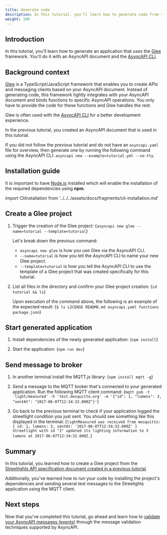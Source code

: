 ```yaml
---
title: Generate code 
description: In this tutorial, you'll learn how to generate code from your AsyncAPI document.
weight: 100
---
```


## Introduction

In this tutorial, you'll learn how to generate an application that uses the [Glee](https://github.com/asyncapi/glee) framework. You'll do it with an AsyncAPI document and the [AsyncAPI CLI](/tools/cli).

## Background context
[Glee](https://github.com/asyncapi/glee) is a TypeScript/JavaScript framework that enables you to create APIs and messaging clients based on your AsyncAPI document. Instead of generating code, this framework tightly integrates with your AsyncAPI document and binds functions to specific AsyncAPI operations. You only have to provide the code for these functions and Glee handles the rest.

Glee is often used with the [AsyncAPI CLI](/tools/cli) for a better development experience.

In the previous tutorial, you created an AsyncAPI document that is used in this tutorial.

<Remember>

If you did not follow the previous tutorial and do not have an `asyncapi.yaml` file for overview, then generate one by running the following command using the AsyncAPI CLI: 
`asyncapi new --example=tutorial.yml --no-tty`.

</Remember>

## Installation guide
<Remember>

It is important to have [Node.js](https://nodejs.org/en/download/) installed which will enable the installation of the required dependencies using <b>npm</b>.

</Remember>

import CliInstallation from '../../../assets/docs/fragments/cli-installation.md' 

<CliInstallation/>

## Create a Glee project

1. Trigger the creation of the Glee project:
    <CodeBlock language="bash">
    {`asyncapi new glee --name=tutorial --template=tutorial`}
    </CodeBlock>

    Let's break down the previous command:
    - `asyncapi new glee` is how you use Glee via the AsyncAPI CLI. 
    - `--name=tutorial` is how you tell the AsyncAPI CLI to name your new Glee project. 
    - `--template=tutorial` is how you tell the AsyncAPI CLI to use the template of a Glee project that was created specifically for this tutorial. 

2. List all files in the directory and confirm your Glee project creation:
    <CodeBlock language="bash">
    {`cd tutorial && ls`}
    </CodeBlock>

    Upon execution of the command above, the following is an example of the expected result:
    <CodeBlock language="bash">
    {`$ ls
    LICENSE
    README.md
    asyncapi.yaml
    functions
    package.json`}
    </CodeBlock>

## Start generated application
1. Install dependencies of the newly generated application:
    <CodeBlock language="bash">
    {`npm install`}
    </CodeBlock>

2. Start the application:
    <CodeBlock language="bash">
    {`npm run dev`}
    </CodeBlock>

## Send message to broker
1. In another terminal install the MQTT.js library:
    <CodeBlock language="bash">
    {`npm install mqtt -g`}
    </CodeBlock>

2. Send a message to the MQTT broker that's connected to your generated application. Run the following MQTT client command:
    <CodeBlock language="bash">
    {`mqtt pub -t 'light/measured' -h 'test.mosquitto.org' -m '{"id": 1, "lumens": 3, "sentAt": "2017-06-07T12:34:32.000Z"}'`}
    </CodeBlock>

3. Go back to the previous terminal to check if your application logged the streetlight condition you just sent. You should see something like this displayed in the terminal:
    <CodeBlock language="bash">
    {`lightMeasured was received from mosquitto:
    { id: 1, lumens: 3, sentAt: '2017-06-07T12:34:32.000Z' }
    Streetlight with id "1" updated its lighting information to 3 lumens at 2017-06-07T12:34:32.000Z.`}
    </CodeBlock>
## Summary
In this tutorial, you learned how to create a Glee project from the [Streetlights API specification document created in a previous tutorial](https://asyncapi.com/docs/tutorials/create-asyncapi-document). 

Additionally, you've learned how to run your code by installing the project's dependencies and sending several test messages to the Streelights application using the MQTT client.

## Next steps
Now that you've completed this tutorial, go ahead and learn how to [validate your AsyncAPI messages (events)](https://asyncapi.com/docs/tutorials/message-validation) through the message validation techniques supported by AsyncAPI.
